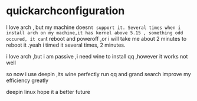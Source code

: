 # quickarchconfiguration

l love arch , but my machine doesn`t support it.
Several times when i install arch on my machine,it has kernel above 5.15 , something odd occured,
it can`t reboot and poweroff ,or i will take me about 2 minutes to reboot it .yeah i timed it several times, 2 minutes.

i love arch ,but i am passive ,i need wine to install qq  ,however it works not well

so now i use deepin ,its wine perfectly run qq
and grand search improve my efficiency greatly

deepin linux 
hope it a better future

